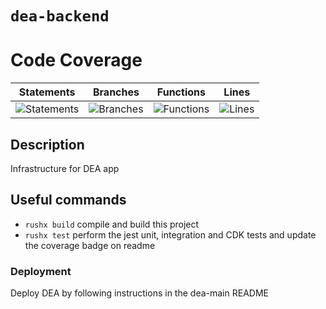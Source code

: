 # `dea-backend`

# Code Coverage

| Statements                                                                               | Branches                                                                             | Functions                                                                              | Lines                                                                          |
| ---------------------------------------------------------------------------------------- | ------------------------------------------------------------------------------------ | -------------------------------------------------------------------------------------- | ------------------------------------------------------------------------------ |
| ![Statements](https://img.shields.io/badge/statements-79.52%25-red.svg?style=flat) | ![Branches](https://img.shields.io/badge/branches-67.88%25-red.svg?style=flat) | ![Functions](https://img.shields.io/badge/functions-69.81%25-red.svg?style=flat) | ![Lines](https://img.shields.io/badge/lines-79.58%25-red.svg?style=flat) |

## Description

Infrastructure for DEA app

## Useful commands

- `rushx build` compile and build this project
- `rushx test` perform the jest unit, integration and CDK tests and update the coverage badge on readme

### Deployment

Deploy DEA by following instructions in the dea-main README
